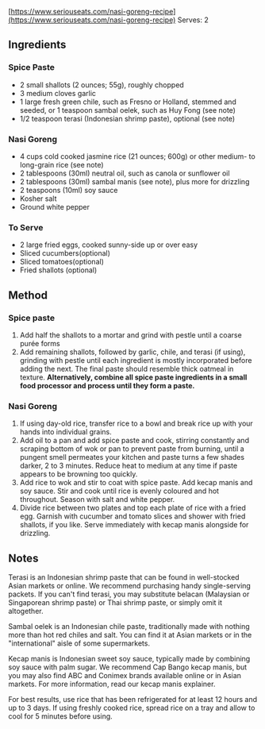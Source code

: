 [https://www.seriouseats.com/nasi-goreng-recipe](https://www.seriouseats.com/nasi-goreng-recipe)
Serves: 2

## Ingredients

### Spice Paste

- 2 small shallots (2 ounces; 55g), roughly chopped
- 3 medium cloves garlic
- 1 large fresh green chile, such as Fresno or Holland, stemmed and seeded, or 1 teaspoon sambal oelek, such as Huy Fong (see note)
- 1/2 teaspoon terasi (Indonesian shrimp paste), optional (see note)

### Nasi Goreng

- 4 cups cold cooked jasmine rice (21 ounces; 600g) or other medium- to long-grain rice (see note)
- 2 tablespoons (30ml) neutral oil, such as canola or sunflower oil
- 2 tablespoons (30ml) sambal manis (see note), plus more for drizzling
- 2 teaspoons (10ml) soy sauce
- Kosher salt
- Ground white pepper

### To Serve

- 2 large fried eggs, cooked sunny-side up or over easy
- Sliced cucumbers(optional)
- Sliced tomatoes(optional)
- Fried shallots (optional)

## Method

### Spice paste

1. Add half the shallots to a mortar and grind with pestle until a coarse purée forms
2. Add remaining shallots, followed by garlic, chile, and terasi (if using), grinding with pestle until each ingredient is mostly incorporated before adding the next. The final paste should resemble thick oatmeal in texture. **Alternatively, combine all spice paste ingredients in a small food processor and process until they form a paste.**

### Nasi Goreng

1. If using day-old rice, transfer rice to a bowl and break rice up with your hands into individual grains.
2. Add oil to a pan and add spice paste and cook, stirring constantly and scraping bottom of wok or pan to prevent paste from burning, until a pungent smell permeates your kitchen and paste turns a few shades darker, 2 to 3 minutes. Reduce heat to medium at any time if paste appears to be browning too quickly.
3. Add rice to wok and stir to coat with spice paste. Add kecap manis and soy sauce. Stir and cook until rice is evenly coloured and hot throughout. Season with salt and white pepper.
4. Divide rice between two plates and top each plate of rice with a fried egg. Garnish with cucumber and tomato slices and shower with fried shallots, if you like. Serve immediately with kecap manis alongside for drizzling.

## Notes

Terasi is an Indonesian shrimp paste that can be found in well-stocked Asian markets or online. We recommend purchasing handy single-serving packets. If you can't find terasi, you may substitute belacan (Malaysian or Singaporean shrimp paste) or Thai shrimp paste, or simply omit it altogether.

Sambal oelek is an Indonesian chile paste, traditionally made with nothing more than hot red chiles and salt. You can find it at Asian markets or in the "international" aisle of some supermarkets.

Kecap manis is Indonesian sweet soy sauce, typically made by combining soy sauce with palm sugar. We recommend Cap Bango kecap manis, but you may also find ABC and Conimex brands available online or in Asian markets. For more information, read our kecap manis explainer.

For best results, use rice that has been refrigerated for at least 12 hours and up to 3 days. If using freshly cooked rice, spread rice on a tray and allow to cool for 5 minutes before using.